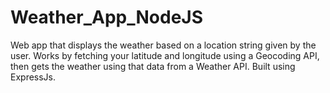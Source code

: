 # Weather_App_NodeJS
Web app that displays the weather based on a location string given by the user.
Works by fetching your latitude and longitude using a Geocoding API, then gets the weather using that data from a Weather API.
Built using ExpressJs.
